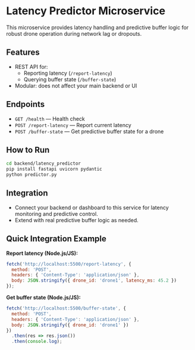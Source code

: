 # Latency Predictor Microservice

This microservice provides latency handling and predictive buffer logic for robust drone operation during network lag or dropouts.

## Features
- REST API for:
  - Reporting latency (`/report-latency`)
  - Querying buffer state (`/buffer-state`)
- Modular: does not affect your main backend or UI

## Endpoints
- `GET /health` — Health check
- `POST /report-latency` — Report current latency
- `POST /buffer-state` — Get predictive buffer state for a drone

## How to Run
```bash
cd backend/latency_predictor
pip install fastapi uvicorn pydantic
python predictor.py
```

## Integration
- Connect your backend or dashboard to this service for latency monitoring and predictive control.
- Extend with real predictive buffer logic as needed. 

## Quick Integration Example

**Report latency (Node.js/JS):**
```js
fetch('http://localhost:5500/report-latency', {
  method: 'POST',
  headers: { 'Content-Type': 'application/json' },
  body: JSON.stringify({ drone_id: 'drone1', latency_ms: 45.2 })
});
```

**Get buffer state (Node.js/JS):**
```js
fetch('http://localhost:5500/buffer-state', {
  method: 'POST',
  headers: { 'Content-Type': 'application/json' },
  body: JSON.stringify({ drone_id: 'drone1' })
})
  .then(res => res.json())
  .then(console.log);
``` 